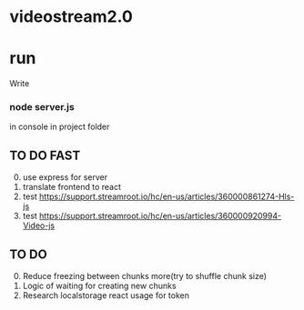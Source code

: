 # videostream2.0

# run

Write 
### node server.js 
in console in project folder

## TO DO FAST
0. use express for server
1. translate frontend to react
2. test https://support.streamroot.io/hc/en-us/articles/360000861274-Hls-js
3. test https://support.streamroot.io/hc/en-us/articles/360000920994-Video-js

## TO DO
0. Reduce freezing between chunks more(try to shuffle chunk size)
1. Logic of waiting for creating new chunks
2. Research localstorage react usage for token
